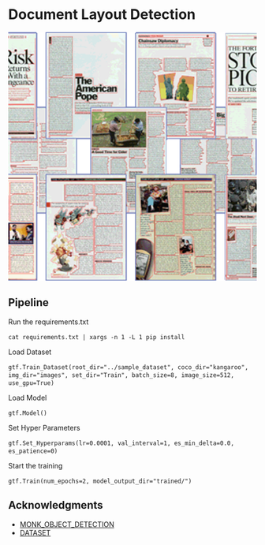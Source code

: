# Document Layout Detection


![Document Layout Detection](Images/Layout_Analysis.png)


## Pipeline

Run the requirements.txt 

```
cat requirements.txt | xargs -n 1 -L 1 pip install
```


Load Dataset

```
gtf.Train_Dataset(root_dir="../sample_dataset", coco_dir="kangaroo", img_dir="images", set_dir="Train", batch_size=8, image_size=512, use_gpu=True)
```
Load Model

```
gtf.Model()
```
Set Hyper Parameters

```
gtf.Set_Hyperparams(lr=0.0001, val_interval=1, es_min_delta=0.0, es_patience=0)
```

Start the training 

```
gtf.Train(num_epochs=2, model_output_dir="trained/")
```



## Acknowledgments

* [MONK_OBJECT_DETECTION](https://github.com/Tessellate-Imaging/Monk_Object_Detection)
* [DATASET](https://www.primaresearch.org/datasets/Layout_Analysis)

